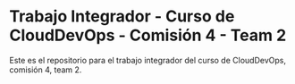 # Trabajo Integrador - Curso de CloudDevOps - Comisión 4 - Team 2
Este es el repositorio para el trabajo integrador del curso de CloudDevOps, comisión 4, team 2.
